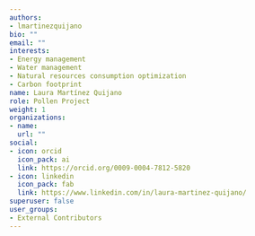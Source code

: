 ```yaml
---
authors:
- lmartinezquijano
bio: ""
email: ""
interests:
- Energy management
- Water management
- Natural resources consumption optimization
- Carbon footprint
name: Laura Martínez Quijano
role: Pollen Project
weight: 1
organizations:
- name: 
  url: ""
social:
- icon: orcid
  icon_pack: ai
  link: https://orcid.org/0009-0004-7812-5820
- icon: linkedin
  icon_pack: fab
  link: https://www.linkedin.com/in/laura-martinez-quijano/
superuser: false
user_groups:
- External Contributors
---
```

